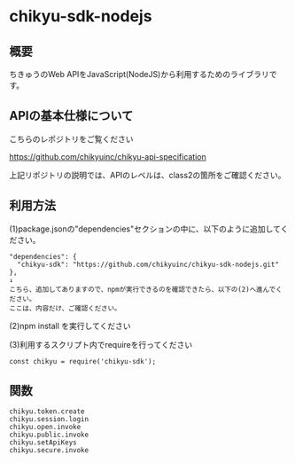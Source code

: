 # chikyu-sdk-nodejs

## 概要
ちきゅうのWeb APIをJavaScript(NodeJS)から利用するためのライブラリです。
  
## APIの基本仕様について
こちらのレポジトリをご覧ください
  
https://github.com/chikyuinc/chikyu-api-specification

上記リポジトリの説明では、APIのレベルは、class2の箇所をご確認ください。
  
## 利用方法
(1)package.jsonの"dependencies"セクションの中に、以下のように追加してください。
```
"dependencies": {
  "chikyu-sdk": "https://github.com/chikyuinc/chikyu-sdk-nodejs.git"
},
↓
こちら、追加してありますので、npmが実行できるのを確認できたら、以下の(2)へ進んでください。
ここは、内容だけ、ご確認ください。
```

(2)npm install を実行してください

(3)利用するスクリプト内でrequireを行ってください
```
const chikyu = require('chikyu-sdk');
```

## 関数
```
chikyu.token.create
chikyu.session.login
chikyu.open.invoke
chikyu.public.invoke
chikyu.setApiKeys
chikyu.secure.invoke
```
